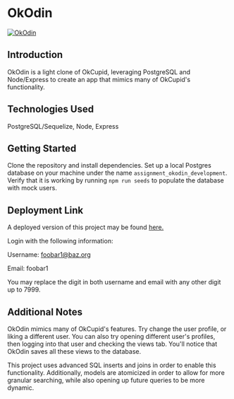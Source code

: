# OkOdin

[![OkOdin](http://i.imgur.com/8JpTJha.png)](https://hidden-chamber-99115.herokuapp.com/)

## Introduction
OkOdin is a light clone of OkCupid, leveraging PostgreSQL and Node/Express to create an app that mimics many of OkCupid's functionality.

## Technologies Used
PostgreSQL/Sequelize, Node, Express

## Getting Started
Clone the repository and install dependencies. Set up a local Postgres database on your machine under the name `assignment_okodin_development`. Verify that it is working by running `npm run seeds` to populate the database with mock users.

## Deployment Link
A deployed version of this project may be found [here.](https://hidden-chamber-99115.herokuapp.com/search)

Login with the following information:

Username: foobar1@baz.org

Email: foobar1

You may replace the digit in both username and email with any other digit up to 7999.

## Additional Notes
OkOdin mimics many of OkCupid's features. Try change the user profile, or liking a different user. You can also try opening different user's profiles, then logging into that user and checking the views tab. You'll notice that OkOdin saves all these views to the database. 

This project uses advanced SQL inserts and joins in order to enable this functionality. Additionally, models are atomicized in order to allow for more granular searching, while also opening up future queries to be more dynamic. 
